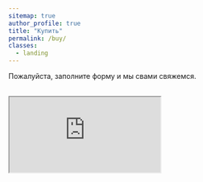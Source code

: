 ```yaml
---
sitemap: true
author_profile: true
title: "Купить"
permalink: /buy/
classes:
  - landing
---
```


Пожалуйста, заполните форму и мы свами свяжемся.
<br>
<br>

<script src="https://yastatic.net/q/forms-frontend-ext/_/embed.js">
</script><iframe src="https://forms.yandex.ru/cloud/63eb4e19c09c02103bec7947/?iframe=1&answer_short_text_type_form=buy&answer_choices_subject=buy" name="ya-form-63eb4e19c09c02103bec7947"></iframe